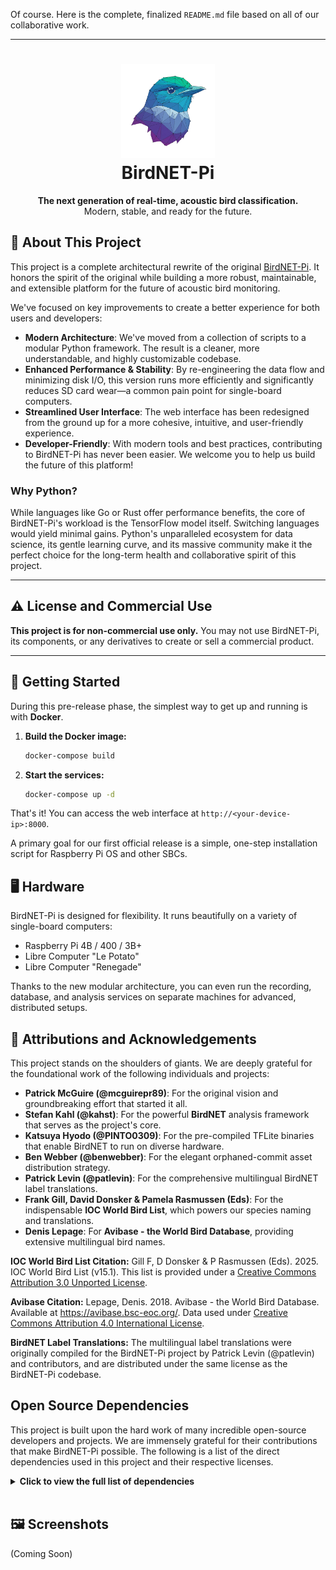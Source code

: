 Of course. Here is the complete, finalized `README.md` file based on all of our
collaborative work.

-----

<h1 align="center">
    <img src="src/birdnetpi/web/static/images/birdnetpi-icon@0.25x.png" alt="BirdNET-Pi Logo" width="150" />
    <br />
    BirdNET-Pi
    </h1>
    <p align="center">
    <strong>The next generation of real-time, acoustic bird classification.</strong>
    <br />
    Modern, stable, and ready for the future.
</p>

## 🚀 About This Project

This project is a complete architectural rewrite of the
original [BirdNET-Pi](https://github.com/mcguirepr89/BirdNET-Pi). It honors the spirit of
the original while building a more robust, maintainable, and extensible platform for the
future of acoustic bird monitoring.

We've focused on key improvements to create a better experience for both users and
developers:

* **Modern Architecture**: We've moved from a collection of scripts to a modular Python
  framework. The result is a cleaner, more understandable, and highly customizable
  codebase.
* **Enhanced Performance & Stability**: By re-engineering the data flow and minimizing
  disk I/O, this version runs more efficiently and significantly reduces SD card wear—a
  common pain point for single-board computers.
* **Streamlined User Interface**: The web interface has been redesigned from the ground up
  for a more cohesive, intuitive, and user-friendly experience.
* **Developer-Friendly**: With modern tools and best practices, contributing to BirdNET-Pi
  has never been easier. We welcome you to help us build the future of this platform\!

### Why Python?

While languages like Go or Rust offer performance benefits, the core of BirdNET-Pi's
workload is the TensorFlow model itself. Switching languages would yield minimal gains.
Python's unparalleled ecosystem for data science, its gentle learning curve, and its
massive community make it the perfect choice for the long-term health and collaborative
spirit of this project.

-----

## ⚠️ License and Commercial Use

**This project is for non-commercial use only.** You may not use BirdNET-Pi, its
components, or any derivatives to create or sell a commercial product.

-----

## 🏁 Getting Started

During this pre-release phase, the simplest way to get up and running is with **Docker**.

1. **Build the Docker image:**
   ```bash
   docker-compose build
   ```
2. **Start the services:**
   ```bash
   docker-compose up -d
   ```

That's it! You can access the web interface at `http://<your-device-ip>:8000`.

A primary goal for our first official release is a simple, one-step installation script
for Raspberry Pi OS and other SBCs.

## 🖥️ Hardware

BirdNET-Pi is designed for flexibility. It runs beautifully on a variety of single-board
computers:

* Raspberry Pi 4B / 400 / 3B+
* Libre Computer "Le Potato"
* Libre Computer "Renegade"

Thanks to the new modular architecture, you can even run the recording, database, and
analysis services on separate machines for advanced, distributed setups.

## 🙏 Attributions and Acknowledgements

This project stands on the shoulders of giants. We are deeply grateful for the
foundational work of the following individuals and projects:

* **Patrick McGuire (@mcguirepr89)**: For the original vision and groundbreaking effort that started it all.
* **Stefan Kahl (@kahst)**: For the powerful **BirdNET** analysis framework that serves as the project's core.
* **Katsuya Hyodo (@PINTO0309)**: For the pre-compiled TFLite binaries that enable BirdNET to run on diverse hardware.
* **Ben Webber (@benwebber)**: For the elegant orphaned-commit asset distribution strategy.
* **Patrick Levin (@patlevin)**: For the comprehensive multilingual BirdNET label translations.
* **Frank Gill, David Donsker & Pamela Rasmussen (Eds)**: For the indispensable **IOC World Bird List**, which powers our species naming and translations.
* **Denis Lepage**: For **Avibase - the World Bird Database**, providing extensive multilingual bird names.

**IOC World Bird List Citation:**
Gill F, D Donsker & P Rasmussen (Eds). 2025. IOC World Bird List (v15.1). This list is provided under a [Creative Commons Attribution 3.0 Unported License](https://creativecommons.org/licenses/by/3.0/).

**Avibase Citation:**
Lepage, Denis. 2018. Avibase - the World Bird Database. Available at https://avibase.bsc-eoc.org/. Data used under [Creative Commons Attribution 4.0 International License](https://creativecommons.org/licenses/by/4.0/).

**BirdNET Label Translations:**
The multilingual label translations were originally compiled for the BirdNET-Pi project by Patrick Levin (@patlevin) and contributors, and are distributed under the same license as the BirdNET-Pi codebase.

## Open Source Dependencies

This project is built upon the hard work of many incredible open-source developers and
projects. We are immensely grateful for their contributions that make BirdNET-Pi possible.
The following is a list of the direct dependencies used in this project and their
respective licenses.

<details>
<summary><strong>Click to view the full list of dependencies</strong></summary>

```
Name                           Version            License
------------------------------ ------------------ --------------------------------------------------
APScheduler                    3.11.0             MIT License
GitPython                      3.1.44             BSD License
Jinja2                         3.1.6              BSD License
Markdown                       3.8.2              BSD 3-Clause License
MarkupSafe                     3.0.2              BSD License
PyYAML                         6.0.2              MIT License
Pygments                       2.19.2             BSD License
Pympler                        1.1                Apache Software License
SQLAlchemy                     2.0.41             MIT License
WTForms                        3.1.2              BSD License
Werkzeug                       3.1.3              BSD License
absl-py                        2.3.1              Apache Software License
altair                         4.2.2              BSD License
annotated-types                0.7.0              MIT License
anyio                          4.9.0              MIT License
apprise                        1.2.1              MIT License
ast-grep-cli                   0.39.2             MIT License
astral                         3.2                Apache Software License
astunparse                     1.6.3              BSD License
attrs                          25.3.0             MIT License
audioread                      3.0.1              MIT License
blinker                        1.9.0              MIT License
cachetools                     6.1.0              MIT License
certifi                        2025.7.9           Mozilla Public License 2.0 (MPL 2.0)
cffi                           1.17.1             MIT License
charset-normalizer             3.4.2              MIT License
click                          8.2.1              BSD 3-Clause License
colorama                       0.4.4              BSD License
contourpy                      1.3.2              BSD License
coverage                       7.9.2              Apache-2.0
cryptography                   45.0.6             Apache-2.0 OR BSD-3-Clause
cycler                         0.12.1             BSD License
decorator                      5.2.1              BSD License
dependency-injector            4.48.1             BSD License
entrypoints                    0.4                MIT License
et_xmlfile                     2.0.0              MIT License
exceptiongroup                 1.3.0              MIT License
fastapi                        0.116.1            MIT License
flatbuffers                    25.2.10            Apache Software License
fonttools                      4.58.5             MIT License
gast                           0.6.0              BSD License
gitdb                          4.0.12             BSD License
google-pasta                   0.2.0              Apache Software License
grpcio                         1.73.1             Apache Software License
h11                            0.16.0             MIT License
h5py                           3.14.0             BSD-3-Clause License
httpcore                       1.0.9              BSD License
httpx                          0.28.1             BSD License
idna                           3.10               BSD License
importlib_metadata             8.7.0              Apache Software License
iniconfig                      2.1.0              MIT License
joblib                         1.5.1              BSD License
jsonschema                     4.24.0             MIT License
jsonschema-specifications      2025.4.1           MIT License
keras                          3.10.0             Apache License 2.0
kiwisolver                     1.4.8              BSD License
lazy_loader                    0.4                BSD License
libclang                       18.1.1             Apache Software License
librosa                        0.11.0             ISC License (ISCL)
llvmlite                       0.44.0             BSD License
markdown-it-py                 3.0.0              MIT License
matplotlib                     3.10.3             PSF License
mdurl                          0.1.2              MIT License
ml_dtypes                      0.5.1              Apache Software License
msgpack                        1.1.1              Apache License 2.0
namex                          0.1.0              Apache License 2.0
narwhals                       1.46.0             MIT License
nodeenv                        1.9.1              BSD License
numba                          0.61.2             BSD License
numpy                          1.26.4             BSD License
oauthlib                       3.3.1              BSD-3-Clause
openpyxl                       3.1.5              MIT License
opt_einsum                     3.4.0              MIT License
optree                         0.16.0             Apache-2.0 License
packaging                      25.0               Apache Software License; BSD License
paho-mqtt                      2.1.0              EPL-2.0 OR BSD-3-Clause
pandas                         2.3.1              BSD License
pandas-stubs                   2.3.0.250703       BSD License
pillow                         11.3.0             MIT-CMU License
platformdirs                   4.3.8              MIT License
plotly                         6.2.0              MIT License
pluggy                         1.6.0              MIT License
pooch                          1.8.2              BSD License
protobuf                       3.20.3             BSD-3-Clause
psutil                         7.0.0              BSD License
py                             1.11.0             MIT License
pyarrow                        20.0.0             Apache Software License
pycparser                      2.22               BSD License
pydantic                       2.11.7             MIT License
pydantic_core                  2.33.2             MIT License
pydeck                         0.9.1              Apache License 2.0
pydub                          0.25.1             MIT License
pyleak                         0.1.14             Apache-2.0 License
pyparsing                      3.2.3              MIT License
pyright                        1.1.403            MIT License
pytest                         7.1.2              MIT License
pytest-asyncio                 0.23.8             Apache Software License
pytest-cov                     6.2.1              MIT License
pytest-mock                    3.7.0              MIT License
python-dateutil                2.9.0.post0        Apache Software License; BSD License
python-multipart               0.0.20             Apache Software License
pytz                           2025.2             MIT License
referencing                    0.36.2             MIT License
requests                       2.32.4             Apache Software License
requests-oauthlib              2.0.0              BSD License
rich                           14.0.0             MIT License
rpds-py                        0.26.0             MIT License
ruff                           0.12.5             MIT License
scikit-learn                   1.7.0              BSD License
scipy                          1.16.0             BSD License
seaborn                        0.13.2             BSD License
semver                         3.0.4              BSD License
six                            1.17.0             MIT License
smmap                          5.0.2              BSD License
sniffio                        1.3.1              Apache Software License; MIT License
sounddevice                    0.5.2              MIT License
soundfile                      0.13.1             BSD License
soxr                           0.5.0.post1        LGPLv2+
sqladmin                       0.21.0             BSD License
starlette                      0.47.1             BSD License
streamlit                      1.19.0             Apache Software License
structlog                      25.4.0             Apache Software License; MIT License
suntime                        1.3.2              LGPLv3
tensorboard                    2.19.0             Apache Software License
tensorboard-data-server        0.7.2              Apache Software License
tensorflow                     2.19.0             Apache Software License
tensorflow-io-gcs-filesystem   0.37.1             Apache Software License
termcolor                      3.1.0              MIT License
threadpoolctl                  3.6.0              BSD License
toml                           0.10.2             MIT License
toolz                          1.0.0              BSD License
tornado                        6.5.1              Apache Software License
tqdm                           4.67.1             MIT License; MPL 2.0
types-Pillow                   10.2.0.20240822    Apache Software License
types-SQLAlchemy               1.4.53.38          Apache Software License
types-decorator                5.2.0.20250324     Apache Software License
types-paho-mqtt                1.6.0.20240321     Apache Software License
types-psutil                   7.0.0.20250801     Apache-2.0 License
types-pytz                     2025.2.0.20250516  Apache-2.0 License
types-requests                 2.32.4.20250611    Apache-2.0 License
types-setuptools               80.9.0.20250801    Apache-2.0 License
types-tqdm                     4.67.0.20250516    Apache-2.0 License
types-tzlocal                  5.1.0.1            Apache Software License
types-urllib3                  1.26.25.14         Apache Software License
typing-inspection              0.4.1              MIT License
typing_extensions              4.14.1             PSF License v2
tzdata                         2025.2             Apache Software License
tzlocal                        5.3.1              MIT License
urllib3                        2.5.0              MIT License
uvicorn                        0.35.0             BSD License
validators                     0.35.0             MIT License
websockets                     15.0.1             BSD License
wrapt                          1.17.2             BSD License
zipp                           3.23.0             MIT License
```

</details>

<br/>

## 🖼️ Screenshots

(Coming Soon)
